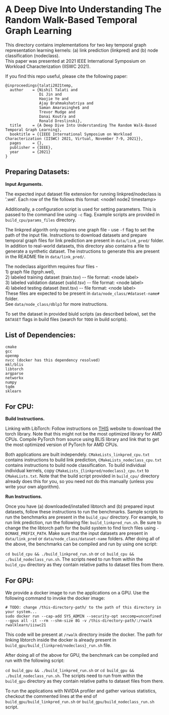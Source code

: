 A Deep Dive Into Understanding The Random Walk-Based Temporal Graph Learning
===================

This directory contains implementations for two key temporal graph representation learning kernels: (a) link prediction (linkpred) and (b) node classification (nodeclass).  
This paper was presented at 2021 IEEE International Symposium on Workload Characterization (IISWC 2021).   

If you find this repo useful, please cite the following paper:
```
@inproceedings{talati2021temp,
  author    = {Nishil Talati and
               Di Jin and
               Haojie Ye and
               Ajay Brahmakshatriya and
               Saman Amarasinghe$ and
               Trevor Mudge and
               Danai Koutra and
               Ronald Dreslinski},
  title     = {A Deep Dive Into Understanding The Random Walk-Based Temporal Graph Learning},
  booktitle = {{IEEE International Symposium on Workload Characterization (IISWC) 2021, Virtual, November 7-9, 2021}},
  pages     = {},
  publisher = {IEEE},
  year      = {2021}
}
```

Preparing Datasets:
-----------

**Input Arguments.**

The expected input dataset file extension for running linkpred/nodeclass is '.wel'.
Each row of the file follows this format:
\<node1 node2 timestamp\>

Additionally, a configuration script is used for setting parameters.
This is passed to the command line using ```-c``` flag. 
Example scripts are provided in ```build_cpu/params_files``` directory.

The linkpred algorith only requires one graph file - use ```-f``` flag to set the path of the input file.
Instructions to download datasets and prepare temporal graph files for link prediction are present in ```data/link_pred/``` folder.
In addition to real-world datasets, this directory also contains a file to generate a synthetic dataset.
The instructions to generate this are present in the README file in ```data/link_pred/```.

The nodeclass algorithm requires four files -   
    1) graph file (tgrph.wel),    
    2) labeled training dataset (train.tsv) -- file format: \<node label\>    
    3) labeled validation dataset (valid.tsv) -- file format: \<node label\>    
    4) labeled testing dataset (test.tsv) -- file format: \<node label\>    
These files are expected to be present in ```data/node_class/#dataset-name#``` folder.    
See ```data/node_class/dblp3``` for more instructions.

To set the dataset in provided biuld scripts (as described below), set the ```DATASET``` flags in build files (search for ```TODO``` in build scripts).

List of Dependencies:
-----------

```
cmake
gcc
openmp
nvcc (docker has this dependency resolved)
mkl/blis
libtorch
argparse
networkx
numpy
tqdm
sklearn
```

For CPU:
-----------

**Build Instructions.**

Linking with LibTorch:
Follow instructions on [THIS](https://pytorch.org/cppdocs/installing.html) website to download the torch library.
Note that this might not be the most optimized library for AMD CPUs. Compile PyTorch from source using BLIS library and link that to get the most optimized version of PyTorch for AMD CPUs.

Both applications are built independely.
```CMakeLists_linkpred_cpu.txt``` contains instructions to build link prediction, ```CMakeLists_nodeclass_cpu.txt``` contains instructions to build node classification.
To build individual individual kernels, copy ```CMakeLists_{linkpred/nodeclass}_cpu.txt``` to ```CMakeLists.txt```.
Note that the build script provided in ```build_cpu/``` directory already does this for you, so you need not do this manually (unless you write your own algorithm).



**Run Instructions.**

Once you have (a) downloaded/installed libtorch and (b) prepared input datasets, follow these instructions to run the benchmarks.
Sample scripts to run the benchmarks are present in the ```build_cpu/``` directory.
For example, to run link prediction, run the following file: ```build_linkpred_run.sh```.
Be sure to change the the libtorch path for the build system to find torch files using ```-DCMAKE_PREFIX_PATH```.
Make sure that the input datasets are present in ```data/link_pred``` or ```data/node_class/dataset-name``` folders.
After doing all of the above, the benchmarks can be compiled and run by using one script: 

```cd build_cpu && ./build_linkpred_run.sh``` or ```cd build_cpu && ./build_nodeclass_run.sh```.
The scripts need to run from within the ```build_cpu``` directory as they contain relative paths to dataset files from there.


For GPU:
-----------

We provide a docker image to run the applications on a GPU. Use the following command to invoke the docker image:

```
# TODO: change /this-directory-path/ to the path of this directory in your system...
sudo docker run --cap-add SYS_ADMIN --security-opt seccomp=unconfined --gpus all -it --rm --shm-size 8G -v /this-directory-path/:/rwalk rwalklearn/iiswc21
```

This code will be present at ```/rwalk``` directory inside the docker.
The path for linking libtorch inside the docker is already present in ```build_gpu/build_{linkpred/nodeclass}_run.sh``` file.

After doing all of the above for GPU, the benchmark can be compiled and run with the following script:

```cd build_gpu && ./build_linkpred_run.sh``` or ```cd build_gpu && ./build_nodeclass_run.sh```.
The scripts need to run from within the ```build_gpu``` directory as they contain relative paths to dataset files from there.

To run the applications with NVIDIA profiler and gather various statistics, checkout the commented lines at the end of ```build_gpu/build_linkpred_run.sh``` or ```build_gpu/build_nodeclass_run.sh``` script.